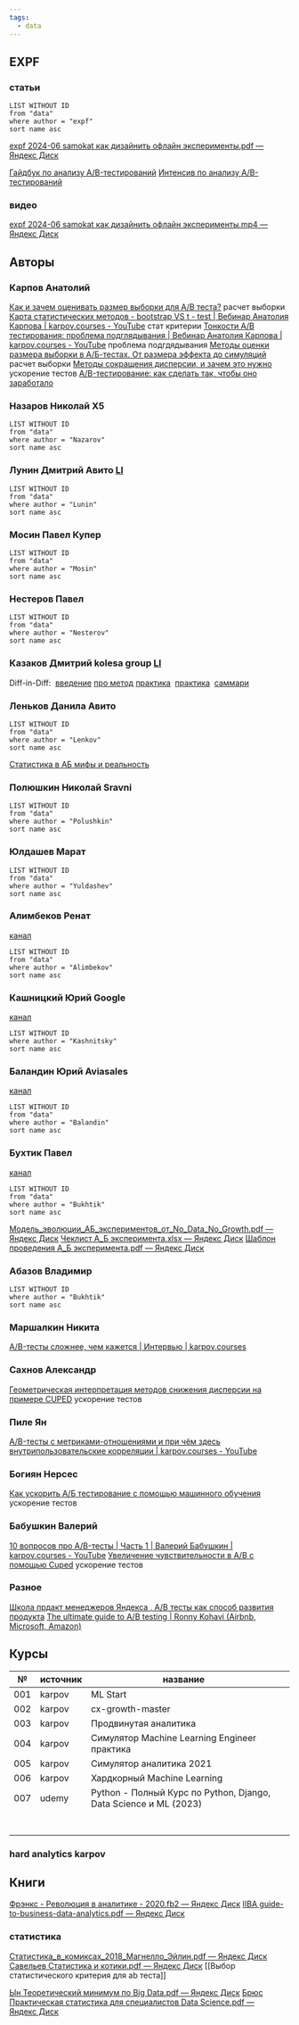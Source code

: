 ```yaml
---
tags:
  - data
---
```

## EXPF

### статьи 

```dataview
LIST WITHOUT ID
from "data"
where author = "expf"
sort name asc
```

[expf 2024-06 samokat как дизайнить офлайн эксперименты.pdf — Яндекс Диск](https://disk.yandex.ru/i/qxHahZlnpwO8TQ)

[Гайдбук по анализу A/B-тестирований](https://disk.yandex.ru/i/W28n4C0XYN9WfA)
[Интенсив по анализу A/B-тестирований](https://disk.yandex.ru/d/_PcZ6Q6U4hBriQ)
### видео

[expf 2024-06 samokat как дизайнить офлайн эксперименты.mp4 — Яндекс Диск](https://disk.yandex.ru/i/rHjEJEnXzS50ZQ)

## Авторы

### Карпов Анатолий

[Как и зачем оценивать размер выборки для A/B теста?](https://www.youtube.com/watch?v=2nP_gcut7SU&t=2541s) расчет выборки
[Карта статистических методов - bootstrap VS t - test | Вебинар Анатолия Карпова | karpov.courses - YouTube](https://www.youtube.com/live/-zps6hm0nX8?feature=share) стат критерии
[Тонкости A/B тестирования: проблема подглядывания | Вебинар Анатолия Карпова | karpov.courses - YouTube](https://www.youtube.com/live/jnFVmtaeSA0?feature=share) проблема подгдядывания
[Методы оценки размера выборки в А/Б-тестах. От размера эффекта до симуляций](https://www.youtube.com/watch?v=lJY6eMh10iE&t=1596s) расчет выборки
[Методы сокращения дисперсии, и зачем это нужно](https://www.youtube.com/watch?v=KvIJ8FCJzr4&t=1635s) ускорение тестов
[A/B-тестирование: как сделать так, чтобы оно заработало](https://youtu.be/dFCJysbOJ8c?si=lu4XXnetEurVpZTQ)

### Назаров Николай X5

```dataview
LIST WITHOUT ID
from "data"
where author = "Nazarov"
sort name asc
```

### Лунин Дмитрий Авито [LI](https://www.linkedin.com/in/dimon2016/)

```dataview
LIST WITHOUT ID
from "data"
where author = "Lunin"
sort name asc
```

### Мосин Павел Купер 

```dataview
LIST WITHOUT ID
from "data"
where author = "Mosin"
sort name asc
```
### Нестеров Павел 

```dataview
LIST WITHOUT ID
from "data"
where author = "Nesterov"
sort name asc
```
### Казаков Дмитрий kolesa group [LI](https://www.linkedin.com/in/d-kazakov/)

Diff-in-Diff:
 [введение](https://www.youtube.com/watch?v=CCMPL1XmqZs "https://www.youtube.com/watch?v=CCMPL1XmqZs")
[про метод](https://www.youtube.com/watch?v=KbyTOkp8AEs "https://www.youtube.com/watch?v=KbyTOkp8AEs")
[практика](https://www.youtube.com/watch?v=5IuR-4ubl6g "https://www.youtube.com/watch?v=5IuR-4ubl6g")
 [практика](https://www.youtube.com/watch?v=rsWxCqMm_zQ "https://www.youtube.com/watch?v=rsWxCqMm_zQ")
 [саммари](https://www.youtube.com/watch?v=AUBWIoDLpOE "https://www.youtube.com/watch?v=AUBWIoDLpOE")

### Леньков Данила Авито

```dataview
LIST WITHOUT ID
from "data"
where author = "Lenkov"
sort name asc
```
[Статистика в АБ  мифы и реальность](https://youtu.be/IFAaTKVKH1A?si=PISUlXDNaDu0KvAn)

### Полюшкин Николай Sravni

```dataview
LIST WITHOUT ID
from "data"
where author = "Polushkin"
sort name asc
```

### Юлдашев Марат

```dataview
LIST WITHOUT ID
from "data"
where author = "Yuldashev"
sort name asc
```

### Алимбеков Ренат

[канал](https://t.me/renat_alimbekov)

```dataview
LIST WITHOUT ID
from "data"
where author = "Alimbekov"
sort name asc
```

### Кашницкий Юрий Google

[канал](https://t.me/new_yorko_times)

```dataview
LIST WITHOUT ID
where author = "Kashnitsky"
sort name asc
```

### Баландин Юрий Aviasales

[канал](https://t.me/suranalytics)

```dataview
LIST WITHOUT ID
from "data"
where author = "Balandin"
sort name asc
```

### Бухтик Павел 

[канал](https://t.me/nodatanogrowth)

```dataview
LIST WITHOUT ID
from "data"
where author = "Bukhtik"
sort name asc
```

[Модель\_эволюции\_АБ\_экспериментов\_от\_No\_Data\_No\_Growth.pdf — Яндекс Диск](https://disk.yandex.ru/i/cX07DSpQhDXmUw)
[Чеклист А\_Б эксперимента.xlsx — Яндекс Диск](https://disk.yandex.ru/i/_ZpLhz6incS3yg)
[Шаблон проведения А\_Б эксперимента.pdf — Яндекс Диск](https://disk.yandex.ru/i/DFbe6ybOPJb3yw)

### Абазов Владимир

```dataview
LIST WITHOUT ID
where author = "Bukhtik"
sort name asc
```


### Маршалкин Никита 

[A/B-тесты сложнее, чем кажется | Интервью | karpov.courses](https://youtu.be/gljfGAkgX_o?si=PeyvXxNsM06ZvDnI) 
### Сахнов Александр 

[Геометрическая интерпретация методов снижения дисперсии на примере CUPED](https://youtu.be/BhxFaMGpVFw?si=IV48K2C_vJQ5DpAw) ускорение тестов

### Пиле Ян
[A/B-тесты с метриками-отношениями и при чём здесь внутрипользовательские корреляции | karpov.courses - YouTube](https://www.youtube.com/watch?v=ObzlKVCiBqI&t=1923s)

### Богиян Нерсес

[Как ускорить А/Б тестирование с помощью машинного обучения](https://youtu.be/8GaTZ-aSi8U?si=__RLP5WRZGPUyQcB) ускорение тестов

### Бабушкин Валерий
[10 вопросов про A/B-тесты | Часть 1 | Валерий Бабушкин | karpov.courses - YouTube](https://www.youtube.com/watch?v=IQUt9qTsQ0s&feature=youtu.be)
[Увеличение чувствительности в A/B с помощью Cuped](https://youtu.be/pZpUM08mv-E?si=3l3nrEkKDOajZbP2) ускорение тестов

### Разное

[Школа прдакт менеджеров Яндекса , A/B тесты как способ развития продукта](https://www.youtube.com/live/gMx-juYkNCw?si=Hpbpbjeoehp27wT9)
[The ultimate guide to A/B testing | Ronny Kohavi (Airbnb, Microsoft, Amazon)](https://youtu.be/hEzpiDuYFoE?si=0VhMKJS5on-pMBOv) 

## Курсы

| №   | источник | название                                                         |     |
| --- | -------- | ---------------------------------------------------------------- | --- |
| 001 | karpov   | ML Start                                                         |     |
| 002 | karpov   | cx-growth-master                                                 |     |
| 003 | karpov   | Продвинутая аналитика                                            |     |
| 004 | karpov   | Симулятор Machine Learning Engineer практика                     |     |
| 005 | karpov   | Симулятор аналитика 2021                                         |     |
| 006 | karpov   | Хардкорный Machine Learning                                      |     |
| 007 | udemy    | Python - Полный Курс по Python, Django, Data Science и ML (2023) |     |
|     |          |                                                                  |     |
|     |          |                                                                  |     |
|     |          |                                                                  |     |
|     |          |                                                                  |     |
|     |          |                                                                  |     |
|     |          |                                                                  |     |
|     |          |                                                                  |     |




### hard analytics karpov


## Книги

[Фрэнкс - Революция в аналитике - 2020.fb2 — Яндекс Диск](https://disk.yandex.ru/i/68uTP3T4xEj28A)
[IIBA guide-to-business-data-analytics.pdf — Яндекс Диск](https://disk.yandex.ru/i/d2PUY5W3WhB8WQ)

### статистика

[Статистика\_в\_комиксах\_2018\_Магнелло\_Эйлин.pdf — Яндекс Диск](https://disk.yandex.ru/i/IZ_33sWVWkhT4g)
[Савельев Статистика и котики.pdf — Яндекс Диск](https://disk.yandex.ru/i/055pkPcKHqEOuA)
[[Выбор статистического критерия для ab теста]]

[Ын Теоретический минимум по Big Data.pdf — Яндекс Диск](https://disk.yandex.ru/i/f5ECswrOYaPe7A)
[Брюс Практическая статистика для специалистов Data Science.pdf — Яндекс Диск](https://disk.yandex.ru/i/Am12jGwPu1Bprw)

